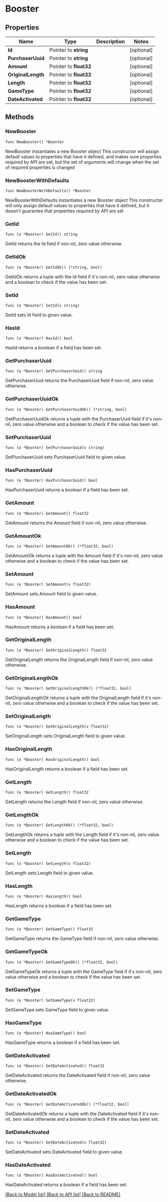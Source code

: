 # Booster

## Properties

Name | Type | Description | Notes
------------ | ------------- | ------------- | -------------
**Id** | Pointer to **string** |  | [optional] 
**PurchaserUuid** | Pointer to **string** |  | [optional] 
**Amount** | Pointer to **float32** |  | [optional] 
**OriginalLength** | Pointer to **float32** |  | [optional] 
**Length** | Pointer to **float32** |  | [optional] 
**GameType** | Pointer to **float32** |  | [optional] 
**DateActivated** | Pointer to **float32** |  | [optional] 

## Methods

### NewBooster

`func NewBooster() *Booster`

NewBooster instantiates a new Booster object
This constructor will assign default values to properties that have it defined,
and makes sure properties required by API are set, but the set of arguments
will change when the set of required properties is changed

### NewBoosterWithDefaults

`func NewBoosterWithDefaults() *Booster`

NewBoosterWithDefaults instantiates a new Booster object
This constructor will only assign default values to properties that have it defined,
but it doesn't guarantee that properties required by API are set

### GetId

`func (o *Booster) GetId() string`

GetId returns the Id field if non-nil, zero value otherwise.

### GetIdOk

`func (o *Booster) GetIdOk() (*string, bool)`

GetIdOk returns a tuple with the Id field if it's non-nil, zero value otherwise
and a boolean to check if the value has been set.

### SetId

`func (o *Booster) SetId(v string)`

SetId sets Id field to given value.

### HasId

`func (o *Booster) HasId() bool`

HasId returns a boolean if a field has been set.

### GetPurchaserUuid

`func (o *Booster) GetPurchaserUuid() string`

GetPurchaserUuid returns the PurchaserUuid field if non-nil, zero value otherwise.

### GetPurchaserUuidOk

`func (o *Booster) GetPurchaserUuidOk() (*string, bool)`

GetPurchaserUuidOk returns a tuple with the PurchaserUuid field if it's non-nil, zero value otherwise
and a boolean to check if the value has been set.

### SetPurchaserUuid

`func (o *Booster) SetPurchaserUuid(v string)`

SetPurchaserUuid sets PurchaserUuid field to given value.

### HasPurchaserUuid

`func (o *Booster) HasPurchaserUuid() bool`

HasPurchaserUuid returns a boolean if a field has been set.

### GetAmount

`func (o *Booster) GetAmount() float32`

GetAmount returns the Amount field if non-nil, zero value otherwise.

### GetAmountOk

`func (o *Booster) GetAmountOk() (*float32, bool)`

GetAmountOk returns a tuple with the Amount field if it's non-nil, zero value otherwise
and a boolean to check if the value has been set.

### SetAmount

`func (o *Booster) SetAmount(v float32)`

SetAmount sets Amount field to given value.

### HasAmount

`func (o *Booster) HasAmount() bool`

HasAmount returns a boolean if a field has been set.

### GetOriginalLength

`func (o *Booster) GetOriginalLength() float32`

GetOriginalLength returns the OriginalLength field if non-nil, zero value otherwise.

### GetOriginalLengthOk

`func (o *Booster) GetOriginalLengthOk() (*float32, bool)`

GetOriginalLengthOk returns a tuple with the OriginalLength field if it's non-nil, zero value otherwise
and a boolean to check if the value has been set.

### SetOriginalLength

`func (o *Booster) SetOriginalLength(v float32)`

SetOriginalLength sets OriginalLength field to given value.

### HasOriginalLength

`func (o *Booster) HasOriginalLength() bool`

HasOriginalLength returns a boolean if a field has been set.

### GetLength

`func (o *Booster) GetLength() float32`

GetLength returns the Length field if non-nil, zero value otherwise.

### GetLengthOk

`func (o *Booster) GetLengthOk() (*float32, bool)`

GetLengthOk returns a tuple with the Length field if it's non-nil, zero value otherwise
and a boolean to check if the value has been set.

### SetLength

`func (o *Booster) SetLength(v float32)`

SetLength sets Length field to given value.

### HasLength

`func (o *Booster) HasLength() bool`

HasLength returns a boolean if a field has been set.

### GetGameType

`func (o *Booster) GetGameType() float32`

GetGameType returns the GameType field if non-nil, zero value otherwise.

### GetGameTypeOk

`func (o *Booster) GetGameTypeOk() (*float32, bool)`

GetGameTypeOk returns a tuple with the GameType field if it's non-nil, zero value otherwise
and a boolean to check if the value has been set.

### SetGameType

`func (o *Booster) SetGameType(v float32)`

SetGameType sets GameType field to given value.

### HasGameType

`func (o *Booster) HasGameType() bool`

HasGameType returns a boolean if a field has been set.

### GetDateActivated

`func (o *Booster) GetDateActivated() float32`

GetDateActivated returns the DateActivated field if non-nil, zero value otherwise.

### GetDateActivatedOk

`func (o *Booster) GetDateActivatedOk() (*float32, bool)`

GetDateActivatedOk returns a tuple with the DateActivated field if it's non-nil, zero value otherwise
and a boolean to check if the value has been set.

### SetDateActivated

`func (o *Booster) SetDateActivated(v float32)`

SetDateActivated sets DateActivated field to given value.

### HasDateActivated

`func (o *Booster) HasDateActivated() bool`

HasDateActivated returns a boolean if a field has been set.


[[Back to Model list]](../README.md#documentation-for-models) [[Back to API list]](../README.md#documentation-for-api-endpoints) [[Back to README]](../README.md)


